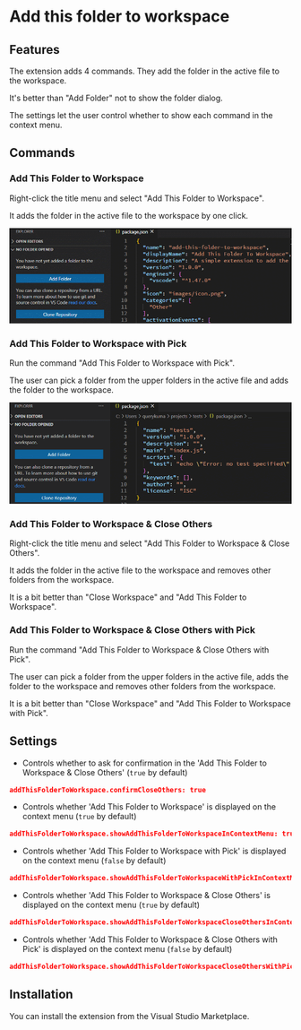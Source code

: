 # Add this folder to workspace

## Features

The extension adds 4 commands. They add the folder in the active file to the workspace.

It's better than "Add Folder" not to show the folder dialog.

The settings let the user control whether to show each command in the context menu.

## Commands

### Add This Folder to Workspace

Right-click the title menu and select "Add This Folder to Workspace".

It adds the folder in the active file to the workspace by one click.

![operation](https://raw.githubusercontent.com/querykuma/vscode-add-this-folder-to-workspace/master/images/operation.gif)

### Add This Folder to Workspace with Pick

Run the command "Add This Folder to Workspace with Pick".

The user can pick a folder from the upper folders in the active file and adds the folder to the workspace.

![operation2](https://raw.githubusercontent.com/querykuma/vscode-add-this-folder-to-workspace/master/images/operation2.gif)

### Add This Folder to Workspace & Close Others

Right-click the title menu and select "Add This Folder to Workspace & Close Others".

It adds the folder in the active file to the workspace and removes other folders from the workspace.

It is a bit better than "Close Workspace" and "Add This Folder to Workspace".

### Add This Folder to Workspace & Close Others with Pick

Run the command "Add This Folder to Workspace & Close Others with Pick".

The user can pick a folder from the upper folders in the active file, adds the folder to the workspace and removes other folders from the workspace.

It is a bit better than "Close Workspace" and "Add This Folder to Workspace with Pick".

## Settings

* Controls whether to ask for confirmation in the 'Add This Folder to Workspace & Close Others' (`true` by default)

```json
addThisFolderToWorkspace.confirmCloseOthers: true
```

* Controls whether 'Add This Folder to Workspace' is displayed on the context menu (`true` by default)

```json
addThisFolderToWorkspace.showAddThisFolderToWorkspaceInContextMenu: true
```

* Controls whether 'Add This Folder to Workspace with Pick' is displayed on the context menu (`false` by default)

```json
addThisFolderToWorkspace.showAddThisFolderToWorkspaceWithPickInContextMenu: false
```

* Controls whether 'Add This Folder to Workspace & Close Others' is displayed on the context menu (`true` by default)

```json
addThisFolderToWorkspace.showAddThisFolderToWorkspaceCloseOthersInContextMenu: true
```

* Controls whether 'Add This Folder to Workspace & Close Others with Pick' is displayed on the context menu (`false` by default)

```json
addThisFolderToWorkspace.showAddThisFolderToWorkspaceCloseOthersWithPickInContextMenu: false
```

## Installation

You can install the extension from the Visual Studio Marketplace.
